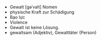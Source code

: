 - Gewalt	[ɡəˈvalt]	Nomen
- physische Kraft zur Schädigung
- Bạo lực
- Violence
- Gewalt ist keine Lösung.
- gewaltsam (Adjektiv), Gewalttäter (Person)